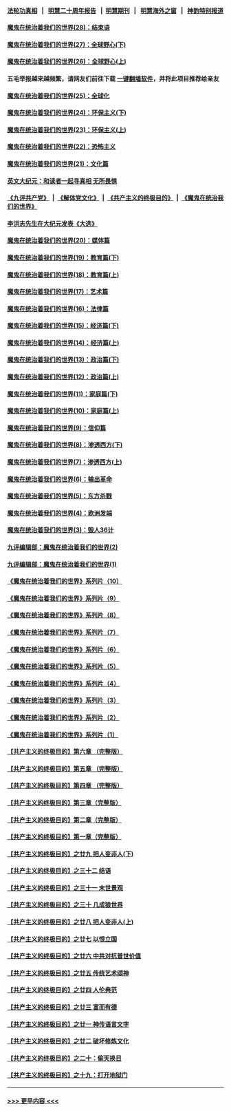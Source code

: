 #### [法轮功真相](https://github.com/gfw-breaker/truth/blob/master/README.md?t=0) &nbsp;&nbsp;|&nbsp;&nbsp; [明慧二十周年报告](https://github.com/gfw-breaker/mh-reports/blob/master/README.md?t=0) &nbsp;&nbsp;|&nbsp;&nbsp;[明慧期刊](https://github.com/gfw-breaker/mh-qikan) &nbsp;&nbsp;|&nbsp;&nbsp; [明慧海外之窗](https://github.com/gfw-breaker/mh-news/blob/master/README.md?t=0) &nbsp;&nbsp;|&nbsp;&nbsp; [神韵特别报道](https://github.com/gfw-breaker/mh-news/blob/master/shenyun.md?t=0)
#### [魔鬼在统治着我们的世界(28)：结束语](../pages/nsc422/n10936246.md?t=06270352) 
#### [魔鬼在统治着我们的世界(27)：全球野心(下)](../pages/nsc422/n10928319.md?t=06270352) 
#### [魔鬼在统治着我们的世界(26)：全球野心(上)](../pages/nsc422/n10900318.md?t=06270352) 
#### 五毛举报越来越频繁，请网友们前往下载 [一键翻墙软件](https://github.com/gfw-breaker/ssr-accounts)，并将此项目推荐给亲友
#### [魔鬼在统治着我们的世界(25)：全球化](../pages/nsc422/n10788205.md?t=06270352) 
#### [魔鬼在统治着我们的世界(24)：环保主义(下)](../pages/nsc422/n10695307.md?t=06270352) 
#### [魔鬼在统治着我们的世界(23)：环保主义(上)](../pages/nsc422/n10688613.md?t=06270352) 
#### [魔鬼在统治着我们的世界(22)：恐怖主义](../pages/nsc422/n10614727.md?t=06270352) 
#### [魔鬼在统治着我们的世界(21)：文化篇](../pages/nsc422/n10597706.md?t=06270352) 
#### [英文大纪元：和读者一起寻真相 无所畏惧](../pages/nsc422/n12542027.md?t=06270352) 
#### [《九评共产党》](https://github.com/begood0513/9ping.md/blob/master/README.md) &nbsp;|&nbsp; [《解体党文化》](../../../../jtdwh.md/blob/master/README.md)  &nbsp;|&nbsp; [《共产主义的终极目的》](../../../../gczydzjmd.md/blob/master/README.md) &nbsp;|&nbsp; [《魔鬼在统治我们的世界》](../../../../mgztzwmdsj.md/blob/master/README.md) 
#### [李洪志先生在大纪元发表《大选》](../pages/nsc422/n12534746.md?t=06270352) 
#### [魔鬼在统治着我们的世界(20)：媒体篇](../pages/nsc422/n10586579.md?t=06270352) 
#### [魔鬼在统治着我们的世界(19)：教育篇(下)](../pages/nsc422/n10564808.md?t=06270352) 
#### [魔鬼在统治着我们的世界(18)：教育篇(上)](../pages/nsc422/n10526970.md?t=06270352) 
#### [魔鬼在统治着我们的世界(17)：艺术篇](../pages/nsc422/n10499093.md?t=06270352) 
#### [魔鬼在统治着我们的世界(16)：法律篇](../pages/nsc422/n10485969.md?t=06270352) 
#### [魔鬼在统治着我们的世界(15)：经济篇(下)](../pages/nsc422/n10469975.md?t=06270352) 
#### [魔鬼在统治着我们的世界(14)：经济篇(上)](../pages/nsc422/n10457370.md?t=06270352) 
#### [魔鬼在统治着我们的世界(13)：政治篇(下)](../pages/nsc422/n10448270.md?t=06270352) 
#### [魔鬼在统治着我们的世界(12)：政治篇(上)](../pages/nsc422/n10444576.md?t=06270352) 
#### [魔鬼在统治着我们的世界(11)：家庭篇(下)](../pages/nsc422/n10440961.md?t=06270352) 
#### [魔鬼在统治着我们的世界(10)：家庭篇(上)](../pages/nsc422/n10435448.md?t=06270352) 
#### [魔鬼在统治着我们的世界(9)：信仰篇](../pages/nsc422/n10432159.md?t=06270352) 
#### [魔鬼在统治着我们的世界(8)：渗透西方(下)](../pages/nsc422/n10429603.md?t=06270352) 
#### [魔鬼在统治着我们的世界(7)：渗透西方(上)](../pages/nsc422/n10426013.md?t=06270352) 
#### [魔鬼在统治着我们的世界(6)：输出革命](../pages/nsc422/n10421536.md?t=06270352) 
#### [魔鬼在统治着我们的世界(5)：东方杀戮](../pages/nsc422/n10417707.md?t=06270352) 
#### [魔鬼在统治着我们的世界(4)：欧洲发端](../pages/nsc422/n10414890.md?t=06270352) 
#### [魔鬼在统治着我们的世界(3)：毁人36计](../pages/nsc422/n10411583.md?t=06270352) 
#### [九评编辑部：魔鬼在统治着我们的世界(2)](../pages/nsc422/n10410036.md?t=06270352) 
#### [九评编辑部：魔鬼在统治着我们的世界(1)](../pages/nsc422/n10406825.md?t=06270352) 
#### [《魔鬼在统治着我们的世界》系列片（10）](../pages/nsc422/n12292670.md?t=06270352) 
#### [《魔鬼在统治着我们的世界》系列片（9）](../pages/nsc422/n12290859.md?t=06270352) 
#### [《魔鬼在统治着我们的世界》系列片（8）](../pages/nsc422/n12287445.md?t=06270352) 
#### [《魔鬼在统治着我们的世界》系列片（7）](../pages/nsc422/n12283425.md?t=06270352) 
#### [《魔鬼在统治着我们的世界》系列片（6）](../pages/nsc422/n12282314.md?t=06270352) 
#### [《魔鬼在统治着我们的世界》系列片（5）](../pages/nsc422/n12281419.md?t=06270352) 
#### [《魔鬼在统治着我们的世界》系列片（4）](../pages/nsc422/n12274024.md?t=06270352) 
#### [《魔鬼在统治着我们的世界》系列片（3）](../pages/nsc422/n12271322.md?t=06270352) 
#### [《魔鬼在统治着我们的世界》系列片（2）](../pages/nsc422/n12269049.md?t=06270352) 
#### [《魔鬼在统治着我们的世界》系列片（1）](../pages/nsc422/n12267575.md?t=06270352) 
#### [【共产主义的终极目的】第六章 （完整版）](../pages/nsc422/n11428913.md?t=06270352) 
#### [【共产主义的终极目的】第五章 （完整版）](../pages/nsc422/n11428912.md?t=06270352) 
#### [【共产主义的终极目的】第四章 （完整版）](../pages/nsc422/n11428907.md?t=06270352) 
#### [【共产主义的终极目的】第三章（完整版）](../pages/nsc422/n11428848.md?t=06270352) 
#### [【共产主义的终极目的】第二章（完整版）](../pages/nsc422/n11428831.md?t=06270352) 
#### [【共产主义的终极目的】第一章（完整版）](../pages/nsc422/n11417651.md?t=06270352) 
#### [【共产主义的终极目的】之廿九 把人变非人(下)](../pages/nsc422/n11344140.md?t=06270352) 
#### [【共产主义的终极目的】之三十二 结语](../pages/nsc422/n11360535.md?t=06270352) 
#### [【共产主义的终极目的】之三十一 末世景观](../pages/nsc422/n11351129.md?t=06270352) 
#### [【共产主义的终极目的】之三十 几成狼世界](../pages/nsc422/n11348280.md?t=06270352) 
#### [【共产主义的终极目的】之廿八 把人变非人(上)](../pages/nsc422/n11340492.md?t=06270352) 
#### [【共产主义的终极目的】之廿七 以恨立国](../pages/nsc422/n11336944.md?t=06270352) 
#### [【共产主义的终极目的】之廿六 中共对抗普世价值](../pages/nsc422/n11324785.md?t=06270352) 
#### [【共产主义的终极目的】之廿五 传统艺术颂神](../pages/nsc422/n11296396.md?t=06270352) 
#### [【共产主义的终极目的】之廿四 人伦典范](../pages/nsc422/n11296397.md?t=06270352) 
#### [【共产主义的终极目的】之廿三 富而有德](../pages/nsc422/n11283598.md?t=06270352) 
#### [【共产主义的终极目的】之廿一 神传语言文字](../pages/nsc422/n11263265.md?t=06270352) 
#### [【共产主义的终极目的】之廿二 破坏修炼文化](../pages/nsc422/n11245728.md?t=06270352) 
#### [【共产主义的终极目的】之二十：偷天换日](../pages/nsc422/n11238846.md?t=06270352) 
#### [【共产主义的终极目的】之十九：打开地狱门](../pages/nsc422/n11206376.md?t=06270352) 

----
#### [ >>> 更早内容 <<< ](../indexes/nsc422-earlier.md)
